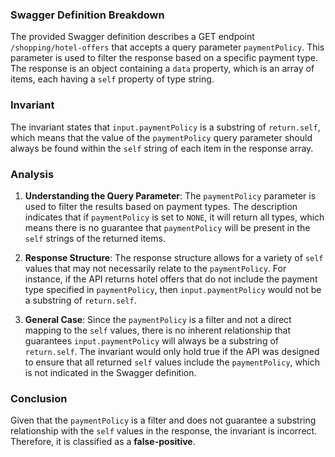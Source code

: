 ### Swagger Definition Breakdown
The provided Swagger definition describes a GET endpoint `/shopping/hotel-offers` that accepts a query parameter `paymentPolicy`. This parameter is used to filter the response based on a specific payment type. The response is an object containing a `data` property, which is an array of items, each having a `self` property of type string.

### Invariant
The invariant states that `input.paymentPolicy` is a substring of `return.self`, which means that the value of the `paymentPolicy` query parameter should always be found within the `self` string of each item in the response array.

### Analysis
1. **Understanding the Query Parameter**: The `paymentPolicy` parameter is used to filter the results based on payment types. The description indicates that if `paymentPolicy` is set to `NONE`, it will return all types, which means there is no guarantee that `paymentPolicy` will be present in the `self` strings of the returned items.

2. **Response Structure**: The response structure allows for a variety of `self` values that may not necessarily relate to the `paymentPolicy`. For instance, if the API returns hotel offers that do not include the payment type specified in `paymentPolicy`, then `input.paymentPolicy` would not be a substring of `return.self`.

3. **General Case**: Since the `paymentPolicy` is a filter and not a direct mapping to the `self` values, there is no inherent relationship that guarantees `input.paymentPolicy` will always be a substring of `return.self`. The invariant would only hold true if the API was designed to ensure that all returned `self` values include the `paymentPolicy`, which is not indicated in the Swagger definition.

### Conclusion
Given that the `paymentPolicy` is a filter and does not guarantee a substring relationship with the `self` values in the response, the invariant is incorrect. Therefore, it is classified as a **false-positive**.

